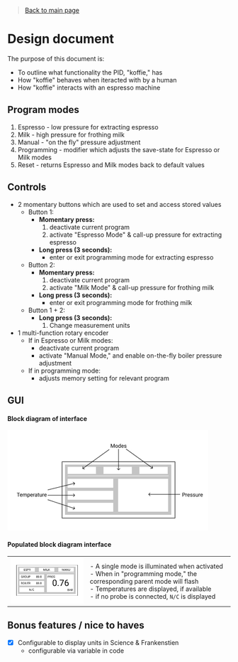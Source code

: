 > [Back to main page](../README.md)

# Design document
The purpose of this document is:
- To outline what functionality the PID, "koffie," has
- How "koffie" behaves when iteracted with by a human
- How "koffie" interacts with an espresso machine

## Program modes
1. Espresso - low pressure for extracting espresso
1. Milk - high pressure for frothing milk
1. Manual - "on the fly" pressure adjustment
1. Programming - modifier which adjusts the save-state for Espresso or Milk modes
1. Reset - returns Espresso and Milk modes back to default values

## Controls
- 2 momentary buttons which are used to set and access stored values
    - Button 1:
        - **Momentary press:**
            1. deactivate current program
            1. activate "Espresso Mode" & call-up pressure for extracting espresso
        - **Long press (3 seconds):** 
            - enter or exit programming mode for extracting espresso
    - Button 2:
        - **Momentary press:** 
            1. deactivate current program
            1. activate "Milk Mode" & call-up pressure for frothing milk
        - **Long press (3 seconds):** 
            - enter or exit programming mode for frothing milk
    - Button 1 + 2:
        - **Long press (3 seconds):** 
            1. Change measurement units
- 1 multi-function rotary encoder
    - If in Espresso or Milk modes:
        - deactivate current program
        - activate "Manual Mode," and enable on-the-fly boiler pressure adjustment
    - If in programming mode:
        - adjusts memory setting for relevant program
    
## GUI
#### Block diagram of interface

![Block diagram of koffie interface](images/koffie_block_diagram_gui.jpeg)

#### Populated block diagram interface
|  |  |
| - | - |
| ![Block diagram of koffie interface](images/populated_koffie_block_diagram_gui.jpeg) | - A single mode is illuminated when activated <br/> - When in "programming mode," the corresponding parent mode will flash <br/> - Temperatures are displayed, if available <br/> - if no probe is connected, `N/C` is displayed |


## Bonus features / nice to haves
- [x] Configurable to display units in Science & Frankenstien
    - configurable via variable in code